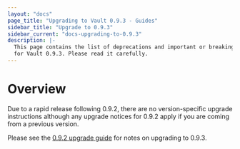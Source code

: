 ```yaml
---
layout: "docs"
page_title: "Upgrading to Vault 0.9.3 - Guides"
sidebar_title: "Upgrade to 0.9.3"
sidebar_current: "docs-upgrading-to-0.9.3"
description: |-
  This page contains the list of deprecations and important or breaking changes
  for Vault 0.9.3. Please read it carefully.
---
```


# Overview

Due to a rapid release following 0.9.2, there are no version-specific upgrade
instructions although any upgrade notices for 0.9.2 apply if you are coming
from a previous version.

Please see the [0.9.2 upgrade guide](/guides/upgrading/upgrade-to-0.9.2.html) for notes on upgrading to 0.9.3.
